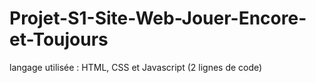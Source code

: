 # Projet-S1-Site-Web-Jouer-Encore-et-Toujours
langage utilisée : HTML, CSS et Javascript (2 lignes de code)
